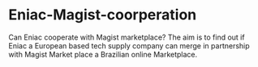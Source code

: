 # Eniac-Magist-coorperation
Can Eniac cooperate with Magist marketplace? 
The aim is to find out if Eniac a European based tech supply company can merge in partnership with Magist Market place a Brazilian online Marketplace.
